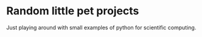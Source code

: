 # Random little pet projects

Just playing around with small examples of python for scientific computing.